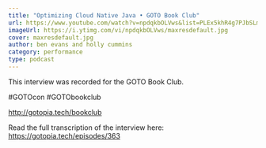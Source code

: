 ```yaml
---
title: "Optimizing Cloud Native Java • GOTO Book Club"
url: https://www.youtube.com/watch?v=npdqkbOLVws&list=PLEx5khR4g7PJbSLmADahf0LOpTLifiCra
imageUrl: https://i.ytimg.com/vi/npdqkbOLVws/maxresdefault.jpg
cover: maxresdefault.jpg
author: ben evans and holly cummins
category: performance
type: podcast
---
```


This interview was recorded for the GOTO Book Club. 

#GOTOcon #GOTObookclub

http://gotopia.tech/bookclub

Read the full transcription of the interview here: https://gotopia.tech/episodes/363